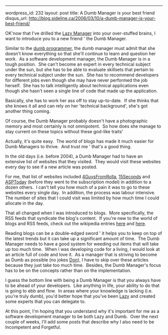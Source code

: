--- 
wordpress_id: 232
layout: post
title: A Dumb Manager is your best friend
disqus_url: http://blog.sideline.ca/2006/03/10/a-dumb-manager-is-your-best-friend/

<p>OK'now that I've drilled the <a href="http://www.sideline.ca/2006/03/02/sure-youre-lazy-and-dumb-but-what-about-incompetent-and-forgetful">Lazy Manager</a> into your over-stuffed brains, I want to introduce you to a new friend ' the Dumb Manager.</p>
<p>Similar to the <a href="http://blog.outer-court.com/archive/2005-08-24-n14.html">dumb programmer</a>, the dumb manager must admit that she doesn't know everything so that she'll continue to learn and question her work.  As a software development manager, the Dumb Manager is in a tough position.  She can't become an expert in every technical subject under the sun, but she has to be able to evaluate skillsets that pertain to every technical subject under the sun.  She has to recommend developers for different jobs even though she may have never performed the job herself.  She has to talk intelligently about technical applications even though she hasn't seen a single line of code that made up the application.</p>
<p>Basically, she has to work her ass off to stay up-to-date.  If she thinks that she knows it all and can rely on her 'technical background', she's got another thing coming.</p>
<p>Of course, the Dumb Manager probably doesn't have a photographic memory and most certainly is not omnipotent.  So how does she manage to stay current on these topics without these god-like traits'</p>
<p>Actually, it's quite easy.  The world of blogs has made it much easier for Dumb Managers to thrive.  And trust me ' that's a good thing.</p>
<p>In the old days (i.e. before 2004), a Dumb Manager had to have an extensive list of websites that they visited.  They would visit these websites every day to see if a new article was posted.  </p>
<p>For me, that list of websites included <a href="http://www.4guysfromrolla.com/">4GuysFromRolla</a>, <a href="http://www.15seconds.com/">15Seconds</a> and <a href="http://www.asptoday.com/">ASPToday</a> (before they went to the subscription model) in addition to a dozen others.  I can't tell you how much of a pain it was to go to these websites every single day.  In addition, the process was labour intensive.  The number of sites that I could visit was limited by how much time I could allocate in the day.</p>
<p>That all changed when I was introduced to blogs.  More specifically, the RSS feeds that syndicate the blog's content.  If you're new to the world of blogs and RSS feeds, check out the wikipedia entries <a href="http://en.wikipedia.org/wiki/Blog">here</a> and <a href="http://en.wikipedia.org/wiki/RSS_%28file_format%29">here</a>.</p>
<p>Reading blogs can be a double-edged sword ' it helps you to keep on top of the latest trends but it can take up a significant amount of time.  The Dumb Manager needs to have a good system for weeding out items that will take up too much time.  When I was developing code for a living, I would look at an article full of code and love it.  As a manager that is striving to become as Dumb as possible (no jokes <a href="http://igloocoder.com/default.aspx">Don</a>), I have to skip over these articles because they just take too much time.  Besides, the Dumb Manager's focus has to be on the concepts rather than on the implementation.</p>
<p>I guess the bottom line with being a Dumb Manager is that you always have to be ahead of your developers.  Like anything in life, your ability to do that is going to ebb and flow.  In areas where your knowledge is lacking (i.e. you're truly dumb), you'd better hope that you've been <a href="http://www.sideline.ca/2006/03/02/sure-youre-lazy-and-dumb-but-what-about-incompetent-and-forgetful">Lazy</a> and created some experts that you can delegate to.</p>
<p>At this point, I'm hoping that you understand why it's important for me as a software development manager to be both Lazy and Dumb.  Over the next couple of weeks, I'll add some posts that describe why I also need to be Incompetent and Forgetful.</p>
